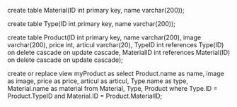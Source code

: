 create table Material(ID int primary key,
					 name varchar(200)); 
					 
create table Type(ID int primary key,
					 name varchar(200)); 
					 
create table Product(ID int primary key,
					 name varchar(200),
					image varchar(200),
					price int,
					articul varchar(20),
					TypeID int references Type(ID) on delete cascade on update cascade,
					MaterialID int references Material(ID) on delete cascade on update cascade);
					
					
create or replace view myProduct as 
select Product.name as name, image as image, price as price, articul as articul, 
       Type.name as type, Material.name as material
from Material, Type, Product
where Type.ID = Product.TypeID and Material.ID = Product.MaterialID;
